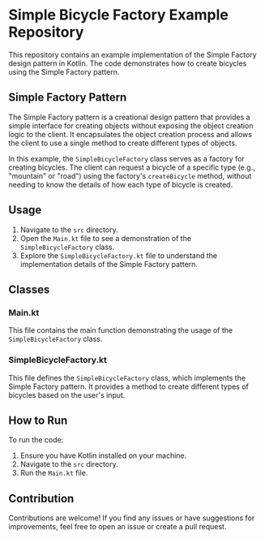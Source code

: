 # Simple Bicycle Factory Example Repository

This repository contains an example implementation of the Simple Factory design pattern in Kotlin. The code demonstrates how to create bicycles using the Simple Factory pattern.

## Simple Factory Pattern

The Simple Factory pattern is a creational design pattern that provides a simple interface for creating objects without exposing the object creation logic to the client. It encapsulates the object creation process and allows the client to use a single method to create different types of objects.

In this example, the `SimpleBicycleFactory` class serves as a factory for creating bicycles. The client can request a bicycle of a specific type (e.g., "mountain" or "road") using the factory's `createBicycle` method, without needing to know the details of how each type of bicycle is created.

## Usage

1. Navigate to the `src` directory.
2. Open the `Main.kt` file to see a demonstration of the `SimpleBicycleFactory` class.
3. Explore the `SimpleBicycleFactory.kt` file to understand the implementation details of the Simple Factory pattern.

## Classes

### Main.kt

This file contains the main function demonstrating the usage of the `SimpleBicycleFactory` class.

### SimpleBicycleFactory.kt

This file defines the `SimpleBicycleFactory` class, which implements the Simple Factory pattern. It provides a method to create different types of bicycles based on the user's input.

## How to Run

To run the code:

1. Ensure you have Kotlin installed on your machine.
2. Navigate to the `src` directory.
3. Run the `Main.kt` file.


## Contribution

Contributions are welcome! If you find any issues or have suggestions for improvements, feel free to open an issue or create a pull request.
